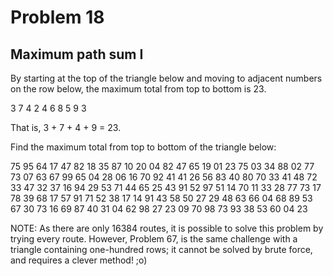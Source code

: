 # Problem 18

## Maximum path sum I

By starting at the top of the triangle below and moving to adjacent numbers on the row below, the maximum total from top to bottom is 23.

3
7 4
2 4 6
8 5 9 3

That is, 3 + 7 + 4 + 9 = 23.

Find the maximum total from top to bottom of the triangle below:

75
95 64
17 47 82
18 35 87 10
20 04 82 47 65
19 01 23 75 03 34
88 02 77 73 07 63 67
99 65 04 28 06 16 70 92
41 41 26 56 83 40 80 70 33
41 48 72 33 47 32 37 16 94 29
53 71 44 65 25 43 91 52 97 51 14
70 11 33 28 77 73 17 78 39 68 17 57
91 71 52 38 17 14 91 43 58 50 27 29 48
63 66 04 68 89 53 67 30 73 16 69 87 40 31
04 62 98 27 23 09 70 98 73 93 38 53 60 04 23

NOTE: As there are only 16384 routes, it is possible to solve this problem by trying every route. However, Problem 67, is the same challenge
with a triangle containing one-hundred rows; it cannot be solved by brute force, and requires a clever method! ;o)